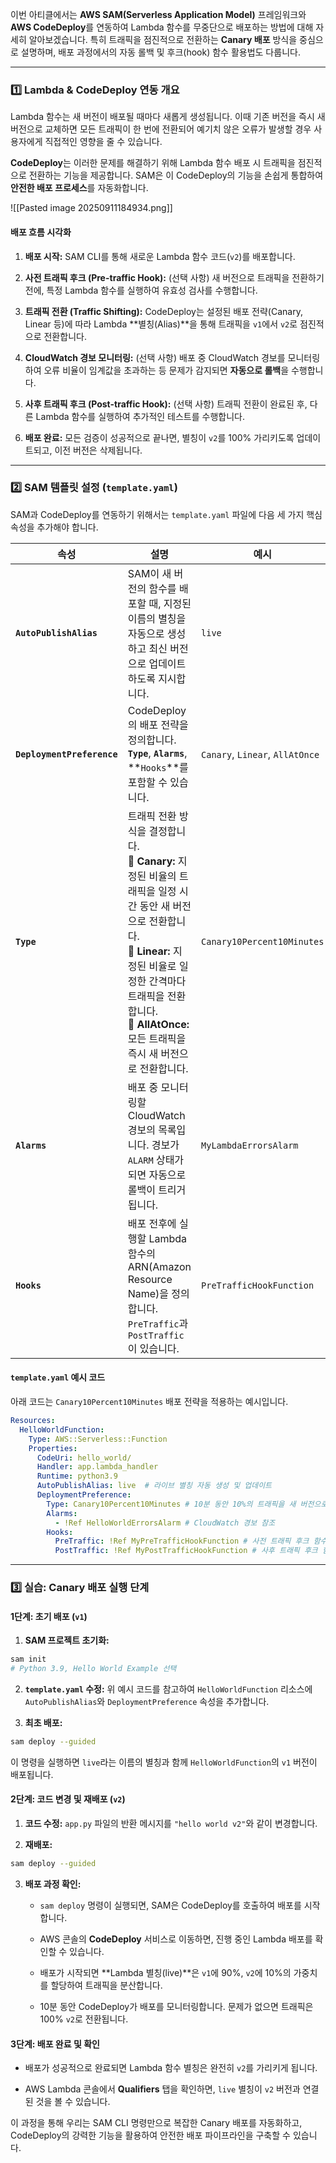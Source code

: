 
이번 아티클에서는 **AWS SAM(Serverless Application Model)** 프레임워크와 **AWS CodeDeploy**를 연동하여 Lambda 함수를 무중단으로 배포하는 방법에 대해 자세히 알아보겠습니다. 특히 트래픽을 점진적으로 전환하는 **Canary 배포** 방식을 중심으로 설명하며, 배포 과정에서의 자동 롤백 및 후크(hook) 함수 활용법도 다룹니다.

---

### 1️⃣ Lambda & CodeDeploy 연동 개요

Lambda 함수는 새 버전이 배포될 때마다 새롭게 생성됩니다. 이때 기존 버전을 즉시 새 버전으로 교체하면 모든 트래픽이 한 번에 전환되어 예기치 않은 오류가 발생할 경우 사용자에게 직접적인 영향을 줄 수 있습니다.

**CodeDeploy**는 이러한 문제를 해결하기 위해 Lambda 함수 배포 시 트래픽을 점진적으로 전환하는 기능을 제공합니다. SAM은 이 CodeDeploy의 기능을 손쉽게 통합하여 **안전한 배포 프로세스**를 자동화합니다.

![[Pasted image 20250911184934.png]]

#### **배포 흐름 시각화**

1. **배포 시작:** SAM CLI를 통해 새로운 Lambda 함수 코드(`v2`)를 배포합니다.
    
2. **사전 트래픽 후크 (Pre-traffic Hook):** (선택 사항) 새 버전으로 트래픽을 전환하기 전에, 특정 Lambda 함수를 실행하여 유효성 검사를 수행합니다.
    
3. **트래픽 전환 (Traffic Shifting):** CodeDeploy는 설정된 배포 전략(Canary, Linear 등)에 따라 Lambda **별칭(Alias)**을 통해 트래픽을 `v1`에서 `v2`로 점진적으로 전환합니다.
    
4. **CloudWatch 경보 모니터링:** (선택 사항) 배포 중 CloudWatch 경보를 모니터링하여 오류 비율이 임계값을 초과하는 등 문제가 감지되면 **자동으로 롤백**을 수행합니다.
    
5. **사후 트래픽 후크 (Post-traffic Hook):** (선택 사항) 트래픽 전환이 완료된 후, 다른 Lambda 함수를 실행하여 추가적인 테스트를 수행합니다.
    
6. **배포 완료:** 모든 검증이 성공적으로 끝나면, 별칭이 `v2`를 100% 가리키도록 업데이트되고, 이전 버전은 삭제됩니다.
    

---

### 2️⃣ SAM 템플릿 설정 (`template.yaml`)

SAM과 CodeDeploy를 연동하기 위해서는 `template.yaml` 파일에 다음 세 가지 핵심 속성을 추가해야 합니다.

|속성|설명|예시|
|---|---|---|
|**`AutoPublishAlias`**|SAM이 새 버전의 함수를 배포할 때, 지정된 이름의 별칭을 자동으로 생성하고 최신 버전으로 업데이트하도록 지시합니다.|`live`|
|**`DeploymentPreference`**|CodeDeploy의 배포 전략을 정의합니다. **`Type`**, **`Alarms`**, **`Hooks`**를 포함할 수 있습니다.|`Canary`, `Linear`, `AllAtOnce`|
|**`Type`**|트래픽 전환 방식을 결정합니다. <br>🔹 **Canary:** 지정된 비율의 트래픽을 일정 시간 동안 새 버전으로 전환합니다.<br>🔹 **Linear:** 지정된 비율로 일정한 간격마다 트래픽을 전환합니다. <br>🔹 **AllAtOnce:** 모든 트래픽을 즉시 새 버전으로 전환합니다.|`Canary10Percent10Minutes`|
|**`Alarms`**|배포 중 모니터링할 CloudWatch 경보의 목록입니다. 경보가 `ALARM` 상태가 되면 자동으로 롤백이 트리거됩니다.|`MyLambdaErrorsAlarm`|
|**`Hooks`**|배포 전후에 실행할 Lambda 함수의 ARN(Amazon Resource Name)을 정의합니다. `PreTraffic`과 `PostTraffic`이 있습니다.|`PreTrafficHookFunction`|

#### **`template.yaml` 예시 코드**

아래 코드는 `Canary10Percent10Minutes` 배포 전략을 적용하는 예시입니다.


```YAML
Resources:
  HelloWorldFunction:
    Type: AWS::Serverless::Function
    Properties:
      CodeUri: hello_world/
      Handler: app.lambda_handler
      Runtime: python3.9
      AutoPublishAlias: live  # 라이브 별칭 자동 생성 및 업데이트
      DeploymentPreference:
        Type: Canary10Percent10Minutes # 10분 동안 10%의 트래픽을 새 버전으로 전환
        Alarms:
          - !Ref HelloWorldErrorsAlarm # CloudWatch 경보 참조
        Hooks:
          PreTraffic: !Ref MyPreTrafficHookFunction # 사전 트래픽 후크 함수 참조
          PostTraffic: !Ref MyPostTrafficHookFunction # 사후 트래픽 후크 함수 참조
```

---

### 3️⃣ 실습: Canary 배포 실행 단계

#### **1단계: 초기 배포 (`v1`)**

1. **SAM 프로젝트 초기화:**

```Bash
sam init
# Python 3.9, Hello World Example 선택
```
    
2. **`template.yaml` 수정:** 위 예시 코드를 참고하여 `HelloWorldFunction` 리소스에 `AutoPublishAlias`와 `DeploymentPreference` 속성을 추가합니다.
    
3. **최초 배포:**
    
```Bash
sam deploy --guided
```

이 명령을 실행하면 `live`라는 이름의 별칭과 함께 `HelloWorldFunction`의 `v1` 버전이 배포됩니다.

#### **2단계: 코드 변경 및 재배포 (`v2`)**

1. **코드 수정:** `app.py` 파일의 반환 메시지를 `"hello world v2"`와 같이 변경합니다.
    
2. **재배포:**

```Bash
sam deploy --guided
```
    
3. **배포 과정 확인:**
    
    - `sam deploy` 명령이 실행되면, SAM은 CodeDeploy를 호출하여 배포를 시작합니다.
        
    - AWS 콘솔의 **CodeDeploy** 서비스로 이동하면, 진행 중인 Lambda 배포를 확인할 수 있습니다.
        
    - 배포가 시작되면 **Lambda 별칭(live)**은 `v1`에 90%, `v2`에 10%의 가중치를 할당하여 트래픽을 분산합니다.
        
    - 10분 동안 CodeDeploy가 배포를 모니터링합니다. 문제가 없으면 트래픽은 100% `v2`로 전환됩니다.

#### **3단계: 배포 완료 및 확인**

- 배포가 성공적으로 완료되면 Lambda 함수 별칭은 완전히 `v2`를 가리키게 됩니다.
    
- AWS Lambda 콘솔에서 **Qualifiers** 탭을 확인하면, `live` 별칭이 `v2` 버전과 연결된 것을 볼 수 있습니다.

이 과정을 통해 우리는 SAM CLI 명령만으로 복잡한 Canary 배포를 자동화하고, CodeDeploy의 강력한 기능을 활용하여 안전한 배포 파이프라인을 구축할 수 있습니다.